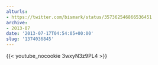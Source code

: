 ```yaml
---
alturls:
- https://twitter.com/bismark/status/357362546866536451
archive:
- 2013-07
date: '2013-07-17T04:54:05+00:00'
slug: '1374036845'
---
```


{{< youtube_nocookie 3wxyN3z9PL4 >}}



